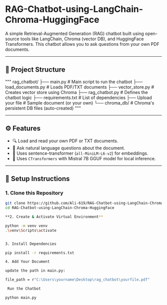 # RAG-Chatbot-using-LangChain-Chroma-HuggingFace

A simple Retrieval-Augmented Generation (RAG) chatbot built using open-source tools like LangChain, Chroma (vector DB), and HuggingFace Transformers. This chatbot allows you to ask questions from your own PDF documents.

---

## 📁 Project Structure
"""
rag_chatbot/
├── main.py # Main script to run the chatbot
├── load_documents.py # Loads PDF/TXT documents
├── vector_store.py # Creates vector store using Chroma
├── rag_chatbot.py # Defines the chatbot logic
├── requirements.txt # List of dependencies
├── Upload your file # Sample document (or your own)
└── chroma_db/ # Chroma's persistent DB files (auto-created)
"""

---

## ⚙️ Features

- 🔍 Load and read your own PDF or TXT documents.
- 🤖 Ask natural language questions about the document.
- 🧠 Uses sentence-transformer (`all-MiniLM-L6-v2`) for embeddings.
- 🧾 Uses `CTransformers` with Mistral 7B GGUF model for local inference.

---

## 🚀 Setup Instructions

### 1. Clone this Repository

```bash
git clone https://github.com/Ali-619/RAG-Chatbot-using-LangChain-Chroma-HuggingFace.git
cd RAG-Chatbot-using-LangChain-Chroma-HuggingFace

**2. Create & Activate Virtual Environment**

python -m venv venv
.\venv\Scripts\activate


3. Install Dependencies

pip install -r requirements.txt

4. Add Your Document

update the path in main.py:

file_path = r"C:\Users\yourname\Desktop\rag_chatbot\yourfile.pdf"

 Run the Chatbot

python main.py

